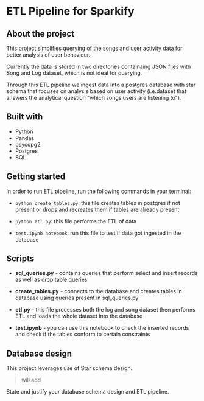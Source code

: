 # ETL Pipeline for Sparkify 

## About the project

<p>This project simplifies querying of the songs and user activity data for better analysis of user behaviour.</p>

<p> Currently the data is stored in two directories containaing JSON files with Song and Log dataset, which is not ideal for querying.</p>

<p>Through this ETL pipeline we ingest data into a postgres database with star schema that focuses on analysis based on user activity (i.e.dataset that answers the analytical question "which songs users are listening to").</p>

## Built with

- Python
- Pandas
- psycopg2
- Postgres
- SQL

## Getting started

In order to run ETL pipeline, run the following commands in your terminal:

- `python create_tables.py`: this file creates tables in postgres if not present or drops and recreates them if tables are already present

- `python etl.py`: this file performs the ETL of data

- `test.ipynb notebook`: run this file to test if data got ingested in the database 

## Scripts

- **sql_queries.py** - contains queries that perform select and insert records as well as drop table queries

- **create_tables.py** - connects to the database and creates tables in database using queries present in sql_queries.py

- **etl.py** - this file processes both the log and song dataset then performs ETL and loads the whole dataset into the database 

- **test.ipynb** - you can use this notebook to check the inserted records and check if the tables conform to certain constraints

## Database design

This project leverages use of Star schema design.

> will add 

State and justify your database schema design and ETL pipeline.



